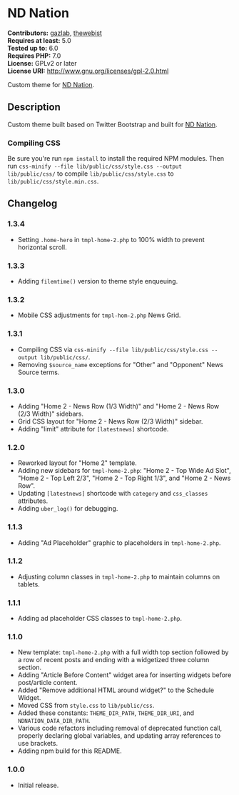 # ND Nation #
**Contributors:** [gazlab](https://profiles.wordpress.org/gazlab/), [thewebist](https://profiles.wordpress.org/thewebist/)  
**Requires at least:** 5.0  
**Tested up to:** 6.0  
**Requires PHP:** 7.0  
**License:** GPLv2 or later  
**License URI:** http://www.gnu.org/licenses/gpl-2.0.html  

Custom theme for [ND Nation](https://ndnation.com).

## Description ##
Custom theme built based on Twitter Bootstrap and built for [ND Nation](https://ndnation.com).

### Compiling CSS ###

Be sure you're run `npm install` to install the required NPM modules. Then run `css-minify --file lib/public/css/style.css --output lib/public/css/` to compile `lib/public/css/style.css` to `lib/public/css/style.min.css`.

## Changelog ##

### 1.3.4 ###
* Setting `.home-hero` in `tmpl-home-2.php` to 100% width to prevent horizontal scroll.

### 1.3.3 ###
* Adding `filemtime()` version to theme style enqueuing.

### 1.3.2 ###
* Mobile CSS adjustments for `tmpl-hom-2.php` News Grid.

### 1.3.1 ###
* Compiling CSS via `css-minify --file lib/public/css/style.css --output lib/public/css/`.
* Removing `$source_name` exceptions for "Other" and "Opponent" News Source terms.

### 1.3.0 ###
* Adding "Home 2 - News Row (1/3 Width)" and "Home 2 - News Row (2/3 Width)" sidebars.
* Grid CSS layout for "Home 2 - News Row (2/3 Width)" sidebar.
* Adding "limit" attribute for `[latestnews]` shortcode.

### 1.2.0 ###
* Reworked layout for "Home 2" template.
* Adding new sidebars for `tmpl-home-2.php`: "Home 2 - Top Wide Ad Slot", "Home 2 - Top Left 2/3", "Home 2 - Top Right 1/3", and "Home 2 - News Row".
* Updating `[latestnews]` shortcode with `category` and `css_classes` attributes.
* Adding `uber_log()` for debugging.

### 1.1.3 ###
* Adding "Ad Placeholder" graphic to placeholders in `tmpl-home-2.php`.

### 1.1.2 ###
* Adjusting column classes in `tmpl-home-2.php` to maintain columns on tablets.

### 1.1.1 ###
* Adding ad placeholder CSS classes to `tmpl-home-2.php`.

### 1.1.0 ###
* New template: `tmpl-home-2.php` with a full width top section followed by a row of recent posts and ending with a widgetized three column section.
* Adding "Article Before Content" widget area for inserting widgets before post/article content.
* Added "Remove additional HTML around widget?" to the Schedule Widget.
* Moved CSS from `style.css` to `lib/public/css`.
* Added these constants: `THEME_DIR_PATH`, `THEME_DIR_URI`, and `NDNATION_DATA_DIR_PATH`.
* Various code refactors including removal of deprecated function call, properly declaring global variables, and updating array references to use brackets.
* Adding npm build for this README.

### 1.0.0 ###
* Initial release.